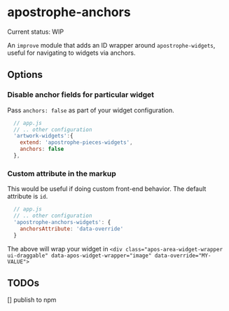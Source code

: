 # apostrophe-anchors
Current status: WIP

An `improve` module that adds an ID wrapper around `apostrophe-widgets`, useful for navigating to widgets via anchors.

## Options

### Disable anchor fields for particular widget
Pass `anchors: false` as part of your widget configuration.
```javascript
  // app.js
  // .. other configuration
  'artwork-widgets':{
    extend: 'apostrophe-pieces-widgets',
    anchors: false
  },
```

### Custom attribute in the markup
This would be useful if doing custom front-end behavior. The default attribute is `id`.

```javascript
  // app.js
  // .. other configuration
  'apostrophe-anchors-widgets': {
    anchorsAttribute: 'data-override'
  }
```
The above will wrap your widget in `<div class="apos-area-widget-wrapper ui-draggable" data-apos-widget-wrapper="image" data-override="MY-VALUE">`

## TODOs
[] publish to npm
